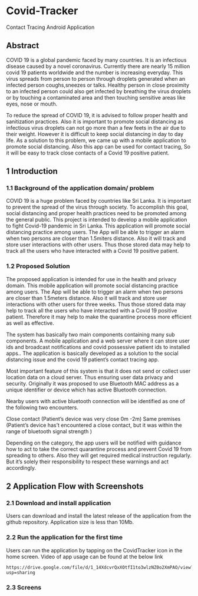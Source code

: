# Covid-Tracker
Contact Tracing Android Application 

## Abstract

COVID 19 is a global pandemic faced by many countries. It is an infectious disease caused by a novel coronavirus. Currently there are nearly 15 million covid 19 patients worldwide and the number is increasing everyday. This virus spreads from person to person through droplets generated when an infected person coughs,sneezes or talks. Healthy person in close proximity to an infected person could also get infected by breathing the virus droplets or by touching a contaminated area and then touching sensitive areas like eyes, nose or  mouth. 

To reduce the spread of COVID 19, it is advised to follow proper health and sanitization practices. Also it is important to promote social distancing as infectious virus droplets can not go more than a few feets in the air due to their weight. However it is difficult to keep social distancing in day to day life. As a solution to this problem, we came up with a mobile application to promote social distancing. Also this app can be used for contact tracing, So it will be easy to track  close contacts of a Covid 19 positive patient. 


## 1 Introduction

### 1.1 Background of the application domain/ problem

COVID 19 is a huge problem faced by countries like Sri Lanka. It is important to prevent the spread of the virus through society. To accomplish this goal, social distancing and proper health practices need to be promoted among the general public.  This project is intended to develop a mobile application to fight Covid-19 pandemic in Sri Lanka. This application will promote social distancing practice among users. The App will be able to trigger an alarm when two persons are closer than 1.5miters distance. Also it will track and store user interactions with other users. Thus those stored data may help to track all the users who have interacted with a Covid 19 positive patient.

### 1.2 Proposed Solution	

The proposed application is intended for use in the health and privacy domain. This mobile application will promote social distancing practice among users. The App will be able to trigger an alarm when two persons are closer than 1.5meters distance. Also it will track and store user interactions with other users for three weeks. Thus those stored data may help to track all the users who have interacted with a Covid 19 positive patient. Therefore it may help to make the quarantine process more efficient as well as effective. 

The system has basically two main components containing many sub components. A mobile application and a web server where it can store user ids and broadcast notifications and covid possessive patient ids to installed apps.. The application is basically developed as a solution to the social distancing issue and the covid 19 patient’s contact tracing app.

Most important feature of this system is that it does not send or collect user location data on a cloud server. Thus ensuring user data privacy and security. 
Originally it was proposed to use Bluetooth MAC address as a unique identifier or device which has active Bluetooth connection. 

Nearby users with active bluetooth connection will be identified as one of the following two encounters.

Close contact (Patient’s device was very close 0m -2m)
Same premises (Patient’s device has’t encountered a close contact, but it was within the range of bluetooth signal strength )

Depending on the category, the app users will be notified with guidance how to act to take the correct quarantine process and prevent Covid 19 from spreading to others. Also they will get required medical instruction regularly. But it’s solely their responsibility to respect these warnings and act accordingly. 

## 2 Application Flow with Screenshots

  ### 2.1 Download and install application

   Users can download and install the latest release of the application from the github repository. Application size is less than 10Mb.


   ### 2.2 Run the application for the first time

   Users can run the application by tapping on the CovidTracker icon in the home screen. Video of app usage can be found at the below link 

    https://drive.google.com/file/d/1_14XdcvrQxXOtfI1to3wlzNZ0o2XmPAO/view?usp=sharing
    
   ### 2.3 Screens
   
   
    
 

